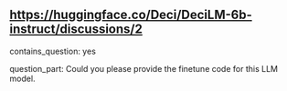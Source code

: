 ## https://huggingface.co/Deci/DeciLM-6b-instruct/discussions/2

contains_question: yes

question_part: Could you please provide the finetune code for this LLM model.